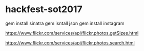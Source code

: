 # hackfest-sot2017

gem install sinatra
gem isntall json
gem install instagram

https://www.flickr.com/services/api/flickr.photos.getSizes.html

https://www.flickr.com/services/api/flickr.photos.search.html

